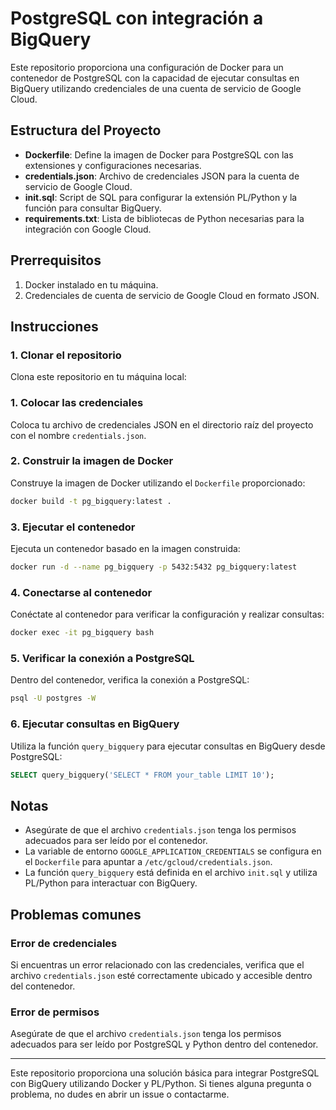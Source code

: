 # PostgreSQL con integración a BigQuery

Este repositorio proporciona una configuración de Docker para un contenedor de PostgreSQL con la capacidad de ejecutar consultas en BigQuery utilizando credenciales de una cuenta de servicio de Google Cloud.

## Estructura del Proyecto

- **Dockerfile**: Define la imagen de Docker para PostgreSQL con las extensiones y configuraciones necesarias.
- **credentials.json**: Archivo de credenciales JSON para la cuenta de servicio de Google Cloud.
- **init.sql**: Script de SQL para configurar la extensión PL/Python y la función para consultar BigQuery.
- **requirements.txt**: Lista de bibliotecas de Python necesarias para la integración con Google Cloud.

## Prerrequisitos

1. Docker instalado en tu máquina.
2. Credenciales de cuenta de servicio de Google Cloud en formato JSON.

## Instrucciones

### 1. Clonar el repositorio

Clona este repositorio en tu máquina local:


### 1. Colocar las credenciales

Coloca tu archivo de credenciales JSON en el directorio raíz del proyecto con el nombre `credentials.json`.

### 2. Construir la imagen de Docker

Construye la imagen de Docker utilizando el `Dockerfile` proporcionado:

```sh
docker build -t pg_bigquery:latest .
```

### 3. Ejecutar el contenedor

Ejecuta un contenedor basado en la imagen construida:

```sh
docker run -d --name pg_bigquery -p 5432:5432 pg_bigquery:latest
```

### 4. Conectarse al contenedor

Conéctate al contenedor para verificar la configuración y realizar consultas:

```sh
docker exec -it pg_bigquery bash
```

### 5. Verificar la conexión a PostgreSQL

Dentro del contenedor, verifica la conexión a PostgreSQL:

```sh
psql -U postgres -W
```

### 6. Ejecutar consultas en BigQuery

Utiliza la función `query_bigquery` para ejecutar consultas en BigQuery desde PostgreSQL:

```sql
SELECT query_bigquery('SELECT * FROM your_table LIMIT 10');
```

## Notas

- Asegúrate de que el archivo `credentials.json` tenga los permisos adecuados para ser leído por el contenedor.
- La variable de entorno `GOOGLE_APPLICATION_CREDENTIALS` se configura en el `Dockerfile` para apuntar a `/etc/gcloud/credentials.json`.
- La función `query_bigquery` está definida en el archivo `init.sql` y utiliza PL/Python para interactuar con BigQuery.

## Problemas comunes

### Error de credenciales

Si encuentras un error relacionado con las credenciales, verifica que el archivo `credentials.json` esté correctamente ubicado y accesible dentro del contenedor.

### Error de permisos

Asegúrate de que el archivo `credentials.json` tenga los permisos adecuados para ser leído por PostgreSQL y Python dentro del contenedor.

---

Este repositorio proporciona una solución básica para integrar PostgreSQL con BigQuery utilizando Docker y PL/Python. Si tienes alguna pregunta o problema, no dudes en abrir un issue o contactarme.
